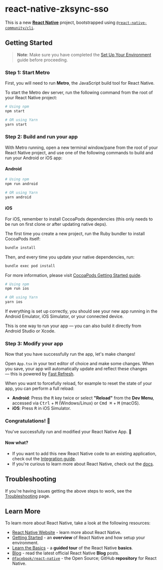 # react-native-zksync-sso

This is a new
[**React Native**](https://reactnative.dev) project,
bootstrapped using
[`@react-native-community/cli`](https://github.com/react-native-community/cli).

## Getting Started

> **Note**: Make sure you have completed the
> [Set Up Your Environment](https://reactnative.dev/docs/set-up-your-environment)
> guide before proceeding.

### Step 1: Start Metro

First, you will need to run **Metro**, the JavaScript build tool for React Native.

To start the Metro dev server, run the following command from the root of your
React Native project:

```sh
# Using npm
npm start

# OR using Yarn
yarn start
```

### Step 2: Build and run your app

With Metro running, open a new terminal window/pane from the root of your
React Native project, and use one of the following commands to build and run
your Android or iOS app:

#### Android

```sh
# Using npm
npm run android

# OR using Yarn
yarn android
```

#### iOS

For iOS, remember to install CocoaPods dependencies (this only needs to be run
on first clone or after updating native deps).

The first time you create a new project, run the Ruby bundler to install
CocoaPods itself:

```sh
bundle install
```

Then, and every time you update your native dependencies, run:

```sh
bundle exec pod install
```

For more information, please visit
[CocoaPods Getting Started guide](https://guides.cocoapods.org/using/getting-started.html).

```sh
# Using npm
npm run ios

# OR using Yarn
yarn ios
```

If everything is set up correctly, you should see your new app running in the
Android Emulator, iOS Simulator, or your connected device.

This is one way to run your app — you can also build it directly from
Android Studio or Xcode.

### Step 3: Modify your app

Now that you have successfully run the app, let's make changes!

Open `App.tsx` in your text editor of choice and make some changes. When you
save, your app will automatically update and reflect these changes — this is
powered by [Fast Refresh](https://reactnative.dev/docs/fast-refresh).

When you want to forcefully reload, for example to reset the state of your app,
you can perform a full reload:

- **Android**: Press the <kbd>R</kbd> key twice or select **"Reload"** from the
**Dev Menu**, accessed via <kbd>Ctrl</kbd> + <kbd>M</kbd> (Windows/Linux) or
<kbd>Cmd ⌘</kbd> + <kbd>M</kbd> (macOS).
- **iOS**: Press <kbd>R</kbd> in iOS Simulator.

### Congratulations! :tada:

You've successfully run and modified your React Native App. :partying_face:

#### Now what?

- If you want to add this new React Native code to an existing application,
check out the [Integration guide](https://reactnative.dev/docs/integration-with-existing-apps).
- If you're curious to learn more about React Native, check out the
[docs](https://reactnative.dev/docs/getting-started).

## Troubleshooting

If you're having issues getting the above steps to work, see the
[Troubleshooting](https://reactnative.dev/docs/troubleshooting) page.

## Learn More

To learn more about React Native, take a look at the following resources:

- [React Native Website](https://reactnative.dev) - learn more about
React Native.
- [Getting Started](https://reactnative.dev/docs/environment-setup) -
an **overview** of React Native and how setup your environment.
- [Learn the Basics](https://reactnative.dev/docs/getting-started) -
a **guided tour** of the React Native **basics**.
- [Blog](https://reactnative.dev/blog) - read the latest official
React Native **Blog** posts.
- [`@facebook/react-native`](https://github.com/facebook/react-native) -
the Open Source; GitHub **repository** for React Native.
